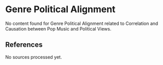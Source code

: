 # Genre Political Alignment

No content found for Genre Political Alignment related to Correlation and Causation between Pop Music and Political Views.

## References

No sources processed yet.
